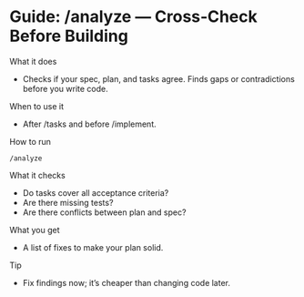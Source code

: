 # Guide: /analyze — Cross‑Check Before Building

What it does
- Checks if your spec, plan, and tasks agree. Finds gaps or contradictions before you write code.

When to use it
- After /tasks and before /implement.

How to run
```text
/analyze
```

What it checks
- Do tasks cover all acceptance criteria?
- Are there missing tests?
- Are there conflicts between plan and spec?

What you get
- A list of fixes to make your plan solid.

Tip
- Fix findings now; it’s cheaper than changing code later.